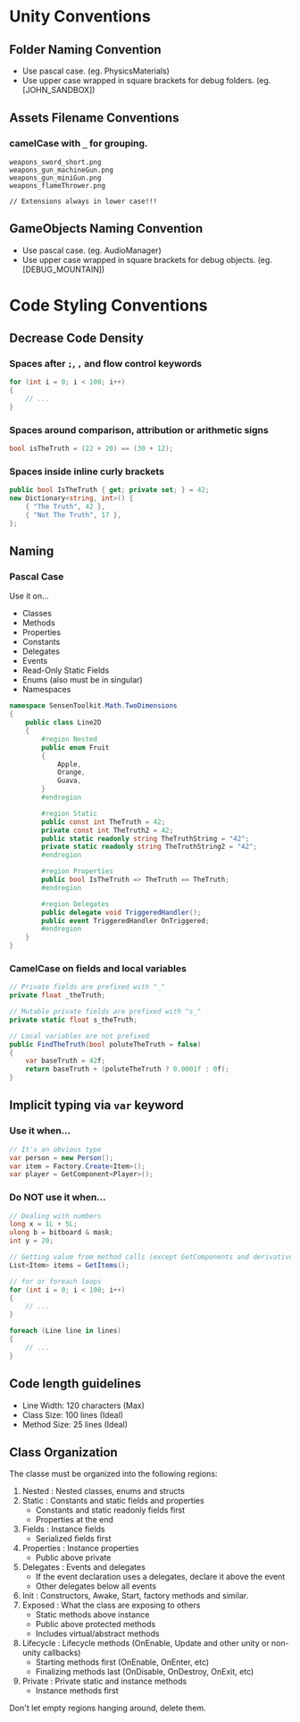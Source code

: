 
# Unity Conventions #

## Folder Naming Convention
* Use pascal case. (eg. PhysicsMaterials)
* Use upper case wrapped in square brackets for debug folders. (eg. \[JOHN_SANDBOX])

## Assets Filename Conventions
### camelCase with `_` for grouping.
```
weapons_sword_short.png
weapons_gun_machineGun.png
weapons_gun_miniGun.png
weapons_flameThrower.png

// Extensions always in lower case!!!
```


## GameObjects Naming Convention
* Use pascal case. (eg. AudioManager)
* Use upper case wrapped in square brackets for debug objects. (eg. \[DEBUG_MOUNTAIN])


# Code Styling Conventions #

## Decrease Code Density
### Spaces after `;`, `,` and flow control keywords
```C#
for (int i = 0; i < 100; i++)
{
    // ...
}
```

### Spaces around comparison, attribution or arithmetic signs
```C#
bool isTheTruth = (22 + 20) == (30 + 12);
```

### Spaces inside inline curly brackets
```C#
public bool IsTheTruth { get; private set; } = 42;
new Dictionary<string, int>() {
    { "The Truth", 42 },
    { "Not The Truth", 17 },
};
```

## Naming
### Pascal Case
Use it on...
* Classes
* Methods
* Properties
* Constants
* Delegates
* Events
* Read-Only Static Fields
* Enums (also must be in singular)
* Namespaces
```C#
namespace SensenToolkit.Math.TwoDimensions
{
    public class Line2D
    {
        #region Nested
        public enum Fruit
        {
            Apple,
            Orange,
            Guava,
        }
        #endregion

        #region Static
        public const int TheTruth = 42;
        private const int TheTruth2 = 42;
        public static readonly string TheTruthString = "42";
        private static readonly string TheTruthString2 = "42";
        #endregion

        #region Properties
        public bool IsTheTruth => TheTruth == TheTruth;
        #endregion

        #region Delegates
        public delegate void TriggeredHandler();
        public event TriggeredHandler OnTriggered;
        #endregion
    }
}
```

### CamelCase on fields and local variables
```C#
// Private fields are prefixed with "_"
private float _theTruth;

// Mutable private fields are prefixed with "s_"
private static float s_theTruth;

// Local variables are not prefixed
public FindTheTruth(bool poluteTheTruth = false)
{
    var baseTruth = 42f;
    return baseTruth + (poluteTheTruth ? 0.0001f : 0f);
}
```

## Implicit typing via `var` keyword
### Use it when...
```C#
// It's an obvious type
var person = new Person();
var item = Factory.Create<Item>();
var player = GetComponent<Player>();
```

### Do NOT use it when...
```C#
// Dealing with numbers
long x = 1L + 5L;
ulong b = bitboard & mask;
int y = 20;

// Getting value from method calls (except GetComponents and derivatives)
List<Item> items = GetItems();

// for or foreach loops
for (int i = 0; i < 100; i++)
{
    // ...
}

foreach (Line line in lines)
{
    // ...
}
```

## Code length guidelines
* Line Width: 120 characters (Max)
* Class Size: 100 lines (Ideal)
* Method Size: 25 lines (Ideal)

## Class Organization
The classe must be organized into the following regions:
1. Nested : Nested classes, enums and structs
2. Static : Constants and static fields and properties
    - Constants and static readonly fields first
    - Properties at the end
3. Fields : Instance fields
    - Serialized fields first
4. Properties : Instance properties
    - Public above private
5. Delegates : Events and delegates
    - If the event declaration uses a delegates, declare it above the event
    - Other delegates below all events
6. Init : Constructors, Awake, Start, factory methods and similar.
7. Exposed : What the class are exposing to others
    - Static methods above instance
    - Public above protected methods
    - Includes virtual/abstract methods
8. Lifecycle : Lifecycle methods (OnEnable, Update and other unity or non-unity callbacks)
    - Starting methods first (OnEnable, OnEnter, etc)
    - Finalizing methods last (OnDisable, OnDestroy, OnExit, etc)
9. Private : Private static and instance methods
    - Instance methods first

Don't let empty regions hanging around, delete them.
